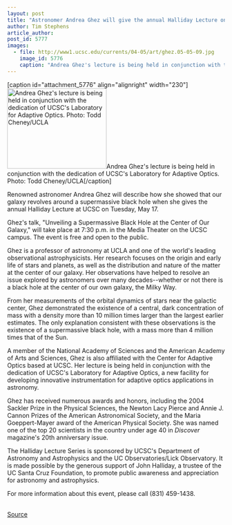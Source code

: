 ```yaml
---
layout: post
title: "Astronomer Andrea Ghez will give the annual Halliday Lecture on May 17"
author: Tim Stephens
article_author: 
post_id: 5777
images:
  - file: http://www1.ucsc.edu/currents/04-05/art/ghez.05-05-09.jpg
    image_id: 5776
    caption: "Andrea Ghez's lecture is being held in conjunction with the dedication of UCSC's Laboratory for Adaptive Optics. Photo: Todd Cheney/UCLA"
---
```


[caption id="attachment_5776" align="alignright" width="230"]<a href="http://dev-ucsc-news.pantheonsite.io/wp-content/uploads/2005/05/ghez.05-05-09.jpg"><img class="size-full wp-image-5776" src="http://dev-ucsc-news.pantheonsite.io/wp-content/uploads/2005/05/ghez.05-05-09.jpg" alt="Andrea Ghez's lecture is being held in conjunction with the dedication of UCSC's Laboratory for Adaptive Optics. Photo: Todd Cheney/UCLA" width="230" height="186" /></a>Andrea Ghez's lecture is being held in conjunction with the dedication of UCSC's Laboratory for Adaptive Optics. Photo: Todd Cheney/UCLA[/caption]
<a name="content" id="content"></a>
<p>
  Renowned astronomer Andrea Ghez will describe how she showed that our galaxy revolves around a supermassive black hole when she gives the annual Halliday Lecture at UCSC on Tuesday, May 17.
</p>
<p>
  Ghez's talk, "Unveiling a Supermassive Black Hole at the Center of Our Galaxy," will take place at 7:30 p.m. in the Media Theater on the UCSC campus. The event is free and open to the public.<br>
</p>
<p>
  Ghez is a professor of astronomy at UCLA and one of the world's leading observational astrophysicists. Her research focuses on the origin and early life of stars and planets, as well as the distribution and nature of the matter at the center of our galaxy. Her observations have helped to resolve an issue explored by astronomers over many decades--whether or not there is a black hole at the center of our own galaxy, the Milky Way.<br>
</p>
<p>
  From her measurements of the orbital dynamics of stars near the galactic center, Ghez demonstrated the existence of a central, dark concentration of mass with a density more than 10 million times larger than the largest earlier estimates. The only explanation consistent with these observations is the existence of a supermassive black hole, with a mass more than 4 million times that of the Sun.<br>
</p>
<p>
  A member of the National Academy of Sciences and the American Academy of Arts and Sciences, Ghez is also affiliated with the Center for Adaptive Optics based at UCSC. Her lecture is being held in conjunction with the dedication of UCSC's Laboratory for Adaptive Optics, a new facility for developing innovative instrumentation for adaptive optics applications in astronomy.<br>
</p>
<p>
  Ghez has received numerous awards and honors, including the 2004 Sackler Prize in the Physical Sciences, the Newton Lacy Pierce and Annie J. Cannon Prizes of the American Astronomical Society, and the Maria Goeppert-Mayer award of the American Physical Society. She was named one of the top 20 scientists in the country under age 40 in <i>Discover</i> magazine's 20th anniversary issue.<br>
</p>
<p>
  The Halliday Lecture Series is sponsored by UCSC's Department of Astronomy and Astrophysics and the UC Observatories/Lick Observatory. It is made possible by the generous support of John Halliday, a trustee of the UC Santa Cruz Foundation, to promote public awareness and appreciation for astronomy and astrophysics.<br>
</p>
<p>
  For more information about this event, please call (831) 459-1438.<br>
  <br>
</p>
<p><a href="http://www1.ucsc.edu/currents/04-05/05-09/halliday.asp" title="Permalink to halliday">Source</a></p>

